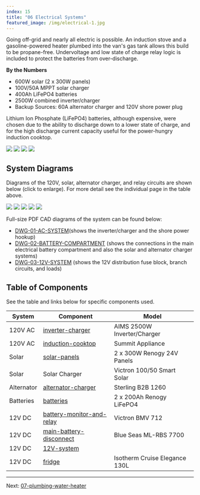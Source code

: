 ```yaml
---
index: 15
title: "06 Electrical Systems"
featured_image: /img/electrical-1.jpg
---
```


Going off-grid and nearly all electric is possible. An induction stove and a gasoline-powered heater plumbed into the van's gas tank allows this build to be propane-free. Undervoltage and low state of charge relay logic is included to protect the batteries from over-discharge.

**By the Numbers**
- 600W solar (2 x 300W panels)
- 100V/50A MPPT solar charger
- 400Ah LiFePO4 batteries
- 2500W combined inverter/charger
- Backup Sources: 60A alternator charger and 120V shore power plug

Lithium Ion Phosphate (LiFePO4) batteries, although expensive, were chosen due to the ability to discharge down to a lower state of charge, and for the high discharge current capacity useful for the power-hungry induction cooktop. 

<div class='gallery' data-columns='2'>
	<img src="/img/electrical-1.jpg">
	<img src="/img/electrical-2.jpeg">
	<img src="/img/sketch-fuse-sizing.jpg">
	<img src="/img/12v-header.jpeg">
</div>


## System Diagrams 

Diagrams of the 120V, solar, alternator charger, and relay circuits are shown below (click to enlarge). For more detail see the individual page in the table above.

<div class='gallery' data-columns='3'>
	<img src="/img/system-120v.png">
	<img src="/img/system-solar.png">
	<img src="/img/system-b2b.png">
	<img src="/img/van-bmv-contura-switch.png">
	<img src="/img/van-bmv-relay.png">
</div>

Full-size PDF CAD diagrams of the system can be found below:
- [DWG-01-AC-SYSTEM]( /pdf/DWG-01-AC-SYSTEM.pdf)(shows the inverter/charger and the shore power hookup)
- [DWG-02-BATTERY-COMPARTMENT]( /pdf/DWG-02-BATTERY-COMPARTMENT.pdf) (shows the connections in the main electrical battery compartment and also the solar and alternator charger systems)
- [DWG-03-12V-SYSTEM]( /pdf/DWG-03-12V-SYSTEM.pdf) (shows the 12V distribution fuse block, branch circuits, and loads)

## Table of Components 

See the table and links below for specific components used.

| System     | Component                           | Model                         |
| ---------- | ----------------------------------- | ----------------------------- |
| 120V AC    | [inverter-charger](inverter-charger.md)                | AIMS 2500W Inverter/Charger   |
| 120V AC    | [induction-cooktop](induction-cooktop.md)               | Summit Appliance              |
| Solar      | [solar-panels](solar-panels.md)                    | 2 x 300W Renogy 24V Panels    |
| Solar      | Solar Charger                       | Victron 100/50 Smart Solar    | 
| Alternator | [alternator-charger](alternator-charger.md)              | Sterling B2B 1260             |
| Batteries  | [batteries](batteries.md)                       | 2 x 200Ah Renogy LiFePO4      |
| 12V DC     | [battery-monitor-and-relay](battery-monitor-and-relay.md) | Victron BMV 712               |
| 12V DC     | [main-battery-disconnect](main-battery-disconnect.md)         | Blue Seas ML-RBS 7700         |
| 12V DC     | [12V-system](12V-system.md)                      |                               |
| 12V DC     | [fridge](fridge.md)                          | Isotherm Cruise Elegance 130L |

---

Next:  [07-plumbing-water-heater](07-plumbing-water-heater.md)